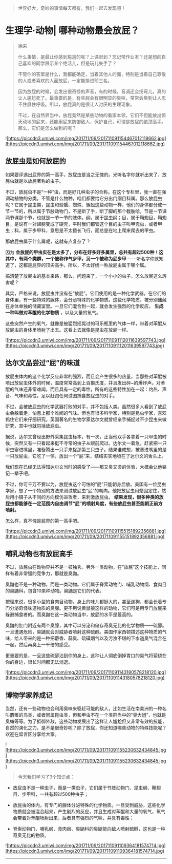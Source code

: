 > 世界好大，奇妙的事情每天都有，我们一起去发现吧！

# 生理学·动物| 哪种动物最会放屁？

> 徐来
> 
> 什么事情，是最让你感到尴尬的呢？上课迟到？忘记带作业本？还是想向自己喜欢的同学展示某个绝活儿，但是玩儿失手了？
> 
> 不管你的答案是什么，我都能确定，当着其他人的面，特别是当着自己尊敬的人或者喜欢的人面放屁，一定能排进前三名。
> 
> 因为放屁的时候，会发出很奇怪的声音，有的时候，音调还会拐弯儿，真的让人尴尬死了。最重要的是，有些屁会有很明显的臭味，常常会臭到让人忍不住屏住呼吸。所以，放屁真的是很让人讨厌的生理现象。
> 
> 不过，在自然界当中，放屁竟然是某些动物的看家本领，它们不但能放出惊天动地的屁来，还能用屁来防御敌人，保护自己，可谓是放屁的绝顶高手。那么，它们是怎么做到的呢？

![https://piccdn3.umiwi.com/img/201711/09/201711091154467012118662.jpg](https://piccdn3.umiwi.com/img/201711/09/201711091154467012118662.jpg)

## 放屁虫是如何放屁的

如果要评选出屁界的第一高手，放屁虫是当之无愧的。光听名字你就听出来了，放屁虫就是以放屁著称的虫子。

不过，放屁虫不是“一种”虫，而是好几种虫子的合称。在这个专栏里，我一直在强调动植物的分类，不管是什么物种，咱们都要给它分出门纲目科属。那么放屁虫呢？它属于昆虫类，昆虫和螃蟹、蜘蛛、蜈蚣这些动物一样，他们的身体都分成一节一节的，所以属于节肢动物门，不是断了手，断了脚的那个截肢哈，节是一节课两节课那个节，也就是一节一节的肢体。纲，属于昆虫纲；目，属于鞘翅目，鞘翅目，是说有一对翅膀变成了硬壳，平时我们都管这个目的虫子叫甲壳虫，或者甲虫；科，属于步甲科，意思是不太擅长飞行，而总是在地上爬来爬去的甲虫。

那放屁虫属于什么属呢，这就有点复杂了？

因为 **会放屁的甲虫实在是太多了，分布在好多好多属里，总共有超过500种！这其中，有两个类群，一个被称作气步甲，另一个被称为屁步甲** ——听名字你就知道了，这都是屁界的顶尖高手。所以，不太好统一称放屁虫属于哪个属。

搞清楚了放屁虫的基本来路，那么，问题来了，一个小小的虫子，怎么放屁这么厉害呢？

其实，严格来说，放屁虫并没有在“放屁”。它们使用的是一种化学武器。在它们的身体里，有一些特殊的腺体，会分泌特殊的化学物质。这些化学物质，被分别储藏在身体单独的储藏室里。一旦它们混合到一起，就会发生强烈的化学反应， **生成一种叫做对苯醌的化学物质** ，以及大量的氧气。

这些突然产生的氧气，就像是被猛烈摇晃过的可乐瓶里的气体一样，带着对苯醌从放屁虫的身体里喷射了出去。这看上去就像是昆虫在放屁一样。

![https://piccdn3.umiwi.com/img/201711/09/201711091112011639597743.jpg](https://piccdn3.umiwi.com/img/201711/09/201711091112011639597743.jpg)

## 达尔文品尝过“屁”的味道

放屁虫体内的这个化学反应非常的强烈，而且会产生很多的热量，当那些对苯醌被喷出放屁虫体外的时候，温度常常高到上百摄氏度，并且发出砰~的爆炸声。对苯醌的气味还非常难闻，而且具有一定的毒性，所有的这些特性加在一起：灼热、声音、气味和毒性，足以赶跑任何试图捕食放屁虫的对手。

不过，会被放屁虫的化学武器打败的对手，并不包括人类。虽然很多人看到了放屁虫会躲着走，怕惹上那个难闻的气味。但也有很多科学家，特别是昆虫学家，喜欢抓住它们来仔细研究。英国著名的生物学家达尔文就曾经亲手捕捉过不少昆虫来做研究，其中也就包括放屁虫。

据说，达尔文曾经出野外采集昆虫标本，有一次，正当他双手各拿着一只甲虫的时候，突然又有一只看起来挺不寻常的虫子从眼前爬过。达尔文一着急，赶紧把一只甲虫塞进嘴里，准备腾出一只手来捉那第三只虫子。结果谁成想，被塞进嘴里的是一只放屁虫，它吃了一惊，放出一个“屁”来，结结实实地喷在了达尔文的舌头上。

我们现在已经无法得知达尔文当时的感受了——那又臭又烫的体验，大概会让他铭记一辈子吧。

不过，你可千万不要以为，放屁虫这个可怕的“屁”只能朝身后放。美国有一位昆虫学家，想了一个特别的方法来测试放屁虫“屁”的朝向。他把放屁虫用蜡固定住，然后用小镊子从不同的方向模仿进攻者，来刺激放屁虫。 **结果发现，很多种类的放屁虫都能够在一定范围内自由调节“屁”的喷射角度，有些放屁虫甚至能朝正前方喷射。**

怎么样，真不愧是屁界的第一高手吧。

![https://piccdn3.umiwi.com/img/201711/09/201711091155151892356881.jpg](https://piccdn3.umiwi.com/img/201711/09/201711091155151892356881.jpg)

## 哺乳动物也有放屁高手

不过，放屁虫在动物界并不是一枝独秀。另外一类动物，在“放屁”这个技能上，同样有着非常强的竞争力，那就是臭鼬。

臭鼬也不是一种动物，而是一类动物。它们属于脊索动物门、哺乳动物纲、食肉目的臭鼬科，包含10来种动物。臭鼬是它们的代表。

按理来说，很多小型的食肉目动物，身上的味儿都挺大的，甚至连狗，都会长着专门分泌奇怪味道物质的臭腺。更不用说黄鼠狼这样的动物，它们可是用专门放屁来躲避捕食者的。而臭鼬在这一类动物当中，放屁的水平是最高的。

臭鼬的肛门附近有两个臭腺，其中可以分泌和储存奇臭无比的化学物质——硫醇。一旦遭遇危险，臭鼬就会对威胁者喷射这种硫醇。美国作家西顿描述这种物质的气味，给人带来的是一种把麝香、蒜臭、硫磺烟气以及污浊不堪的下水道臭气混合在一起，然后再臭上一千倍的感受。

更重要的是，一旦这些硫醇沾到你的身上，这种让人彻底倒掉胃口的臭气将萦绕在你的身边，很长时间都无法消退。

![https://piccdn3.umiwi.com/img/201711/09/201711091143180578218120.jpg](https://piccdn3.umiwi.com/img/201711/09/201711091143180578218120.jpg)

## 博物学家养成记

当然，还有一些动物也会利用臭味来驱赶可能的敌人，比如生活在南美洲的一种名叫麝雉的鸟类，或者同属昆虫类，但和甲虫不在一个类群当中的“臭大姐”，也就是臭蝽等等。为了抵御外敌，这些动物发展出了这样让人尴尬但又非常有效的技能，自然的演化之力，是不是很奇妙呢？除了放屁，你还知道哪些动物的特殊技能呢？欢迎在留言区分享给大家。

![https://piccdn3.umiwi.com/img/201711/09/201711091155230632434845.jpg](https://piccdn3.umiwi.com/img/201711/09/201711091155230632434845.jpg)

> 今天我们学习了3个知识点：

* 放屁虫不是一种虫子，而是一类虫子，它们属于节肢动物门、昆虫纲、鞘翅目、步甲科，一共有超过500种虫子；

* 放屁虫的体内，有专门的腺体分泌特殊的化学物质。一旦受到威胁，这些化学物质就会被混合起来，产生剧烈的反应，并且生成对苯醌和大量的氧气，氧气会带着对苯醌喷射出来，后者具有强烈的气味，并具有毒性；

* 脊索动物门、哺乳纲、食肉目、臭鼬科的臭鼬能向敌人喷射硫醇，这也是一种奇臭无比的物质。

![https://piccdn3.umiwi.com/img/201711/09/201711091109364181574714.jpg](https://piccdn3.umiwi.com/img/201711/09/201711091109364181574714.jpg)

---
